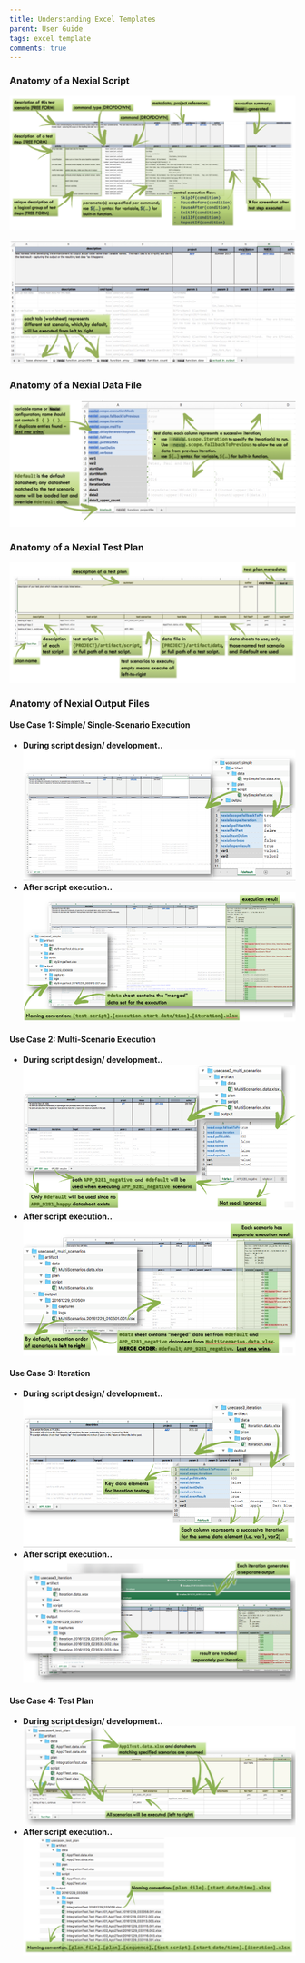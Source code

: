 ```yaml
---
title: Understanding Excel Templates
parent: User Guide
tags: excel template
comments: true
---
```


### Anatomy of a Nexial Script

![](image/undaerstaindingExcel_01.png)

![](image/undaerstaindingExcel_02.png)

### Anatomy of a Nexial Data File
![](image/undaerstaindingExcel_03.png)
### Anatomy of a Nexial Test Plan
![](image/undaerstaindingExcel_04.png)
### Anatomy of Nexial Output Files

#### Use Case 1: Simple/ Single-Scenario Execution 
- **During script design/ development..**
![](image/undaerstaindingExcel_05.png)
- **After script execution..**
![](image/undaerstaindingExcel_06.png)

#### Use Case 2: Multi-Scenario Execution 
- **During script design/ development..**
![](image/undaerstaindingExcel_07.png)
- **After script execution..**
![](image/undaerstaindingExcel_08.png)

#### Use Case 3: Iteration
- **During script design/ development..**
![](image/undaerstaindingExcel_09.png)
- **After script execution..**
![](image/undaerstaindingExcel_10.png)

#### Use Case 4: Test Plan
- **During script design/ development..**
![](image/undaerstaindingExcel_11.png)
- **After script execution..**
![](image/undaerstaindingExcel_12.png)






